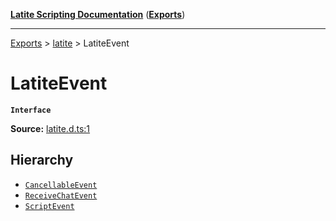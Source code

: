 [**Latite Scripting Documentation**](../../README.md) ([**Exports**](../../exports.md))

---

[Exports](../../exports.md) > [latite](../index.md) > LatiteEvent

# LatiteEvent

**`Interface`**

**Source:** [latite.d.ts:1](https://github.com/LatiteScripting/latitescripting.github.io/blob/be6d927/definitions/latite.d.ts#L1)

## Hierarchy

- [`CancellableEvent`](interface.CancellableEvent.md)
- [`ReceiveChatEvent`](interface.ReceiveChatEvent.md)
- [`ScriptEvent`](interface.ScriptEvent.md)

